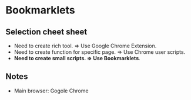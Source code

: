 # Bookmarklets

## Selection cheet sheet

* Need to create rich tool. => Use Google Chrome Extension.
* Need to create function for specific page. => Use Chrome user scripts.
* **Need to create small scripts. => Use Bookmarklets**.

## Notes

* Main browser: Gogole Chrome
